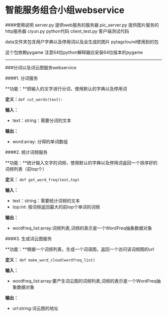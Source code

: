 智能服务组合小组webservice
===============================

####使用说明
server.py 提供web服务的服务器
pic_server.py 提供图片服务的http服务器
ciyun.py python代码
client_test.py 客户端测试代码

data文件夹包含用户字典以及停用词以及会生成的图片
pytagclound使用到的包

这个包依赖pygame
注意64位python解释器应安装64位版本的pygame


-----------------------------------------------------------------------------

###分词以及词云图服务webservice

####1. 分词服务

**功能：**把输入的文字进行分词，使用默认的字典以及停用词

**定义：**`def cut_words(text):`

**输入：**

- text：string：需要分词的文本

**输出：**

- word:array: 分得的单词数组


####2. 统计词频服务

**功能：**统计输入文字的词频，使用默认的字典以及停用词返回一个排序好的词频列表（前top个）

**定义：** `def get_word_freq(text,top)`

**输入：**

- text：string：需要统计词频的文本
- top:int: 按词频返回最大的前top个单词的词频

**输出：**

- wordfreq_list:array:词频列表,词频的表示是一个WordFreq抽象数据对象

####3. 生成词云图服务

**功能：**根据一个词频列表，生成一个词语图，返回一个访问该词频图的url

**定义：** `def make_word_cloud(wordfreq_list)`

**输入：**

- wordfreq_list:array:要产生词云图的词频列表,词频的表示是一个WordFreq抽象数据对象

**输出：**

- url:string:词云图的地址
